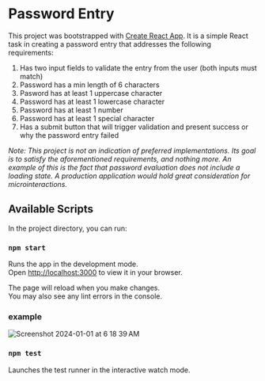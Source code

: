 # Password Entry

This project was bootstrapped with [Create React App](https://github.com/facebook/create-react-app).
It is a simple React task in creating a password entry that addresses the following requirements:

1. Has two input fields to validate the entry from the user (both inputs must match)
2. Password has a min length of 6 characters
3. Pasword has at least 1 uppercase character
4. Password has at least 1 lowercase character
5. Password has at least 1 number
6. Password has at least 1 special character
7. Has a submit button that will trigger validation and present success or why the password entry failed

*Note: This project is not an indication of preferred implementations. Its goal is to satisfy the aforementioned requirements,
and nothing more. An example of this is the fact that password evaluation does not include a loading state. A production 
application would hold great consideration for microinteractions.*

## Available Scripts

In the project directory, you can run:

### `npm start`

Runs the app in the development mode.\
Open [http://localhost:3000](http://localhost:3000) to view it in your browser.

The page will reload when you make changes.\
You may also see any lint errors in the console.

### example
![Screenshot 2024-01-01 at 6 18 39 AM](https://github.com/mjmarks/password_entry/assets/10455691/c0de4b34-6f9c-457a-b656-3923989ec3ef)

### `npm test`

Launches the test runner in the interactive watch mode.
